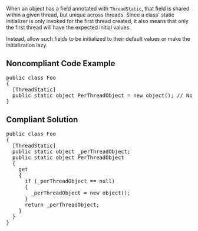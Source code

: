 When an object has a field annotated with `ThreadStatic`, that field is shared within a given thread, but unique across threads. Since a
class' static initializer is only invoked for the first thread created, it also means that only the first thread will have the expected initial
values.

Instead, allow such fields to be initialized to their default values or make the initialization lazy.

## Noncompliant Code Example

<pre>
public class Foo
{
  [ThreadStatic]
  public static object PerThreadObject = new object(); // Noncompliant. Will be null in all the threads except the first one.
}
</pre>

## Compliant Solution

<pre>
public class Foo
{
  [ThreadStatic]
  public static object _perThreadObject;
  public static object PerThreadObject
  {
    get
    {
      if (_perThreadObject == null)
      {
        _perThreadObject = new object();
      }
      return _perThreadObject;
    }
  }
}
</pre>